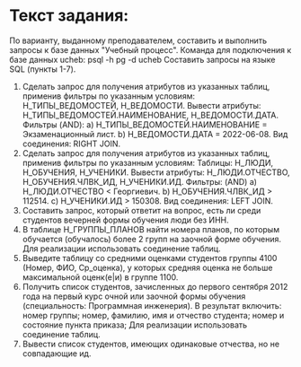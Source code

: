 # Текст задания:
По варианту, выданному преподавателем, составить и выполнить запросы к базе данных "Учебный процесс".
Команда для подключения к базе данных ucheb:
psql -h pg -d ucheb
Составить запросы на языке SQL (пункты 1-7).
1.	Сделать запрос для получения атрибутов из указанных таблиц, применив фильтры по указанным условиям:
Н_ТИПЫ_ВЕДОМОСТЕЙ, Н_ВЕДОМОСТИ.
Вывести атрибуты: Н_ТИПЫ_ВЕДОМОСТЕЙ.НАИМЕНОВАНИЕ, Н_ВЕДОМОСТИ.ДАТА.
Фильтры (AND):
a) Н_ТИПЫ_ВЕДОМОСТЕЙ.НАИМЕНОВАНИЕ = Экзаменационный лист.
b) Н_ВЕДОМОСТИ.ДАТА = 2022-06-08.
Вид соединения: RIGHT JOIN.
2.	Сделать запрос для получения атрибутов из указанных таблиц, применив фильтры по указанным условиям:
Таблицы: Н_ЛЮДИ, Н_ОБУЧЕНИЯ, Н_УЧЕНИКИ.
Вывести атрибуты: Н_ЛЮДИ.ОТЧЕСТВО, Н_ОБУЧЕНИЯ.ЧЛВК_ИД, Н_УЧЕНИКИ.ИД.
Фильтры: (AND)
a) Н_ЛЮДИ.ОТЧЕСТВО < Георгиевич.
b) Н_ОБУЧЕНИЯ.ЧЛВК_ИД > 112514.
c) Н_УЧЕНИКИ.ИД > 150308.
Вид соединения: LEFT JOIN.
3.	Составить запрос, который ответит на вопрос, есть ли среди студентов вечерней формы обучения люди без ИНН.
4.	В таблице Н_ГРУППЫ_ПЛАНОВ найти номера планов, по которым обучается (обучалось) более 2 групп на заочной форме обучения.
Для реализации использовать соединение таблиц.
5.	Выведите таблицу со средними оценками студентов группы 4100 (Номер, ФИО, Ср_оценка), у которых средняя оценка не больше максимальной оценк(е|и) в группе 1100.
6.	Получить список студентов, зачисленных до первого сентября 2012 года на первый курс очной или заочной формы обучения (специальность: Программная инженерия). В результат включить:
номер группы;
номер, фамилию, имя и отчество студента;
номер и состояние пункта приказа;
Для реализации использовать соединение таблиц.
7.	Вывести список студентов, имеющих одинаковые отчества, но не совпадающие ид.
